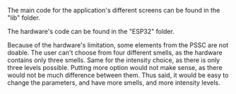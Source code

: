 The main code for the application's different screens can be found in the "lib" folder.

The hardware's code can be found in the "ESP32" folder.

Because of the hardware's limitation, some elements from the PSSC are not doable. The user can't choose from four different smells, as the hardware contains only three smells.
Same for the intensity choice, as there is only three levels possible. Putting more option would not make sense, as there would not be much difference between them.
Thus said, it would be easy to change the parameters, and have more smells, and more intensity levels.
